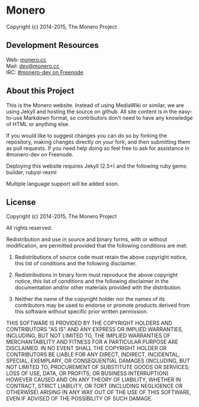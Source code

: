 # Monero

Copyright (c) 2014-2015, The Monero Project

## Development Resources

Web: [monero.cc](http://getmonero.org)  
Mail: [dev@monero.cc](mailto:dev@getmonero.org)  
IRC: [#monero-dev on Freenode](irc://chat.freenode.net/#monero-dev)

## About this Project

This is the Monero website. Instead of using MediaWiki or similar, we are using Jekyll and hosting the source on github. All site content is in the easy-to-use Markdown format, so contributors don't need to have any knowledge of HTML or anything else.

If you would like to suggest changes you can do so by forking the repository, making changes directly on your fork, and then submitting them as pull requests. If you need help doing so feel free to ask for assistance in #monero-dev on Freenode.

Deploying this website requires Jekyll (2.5+) and the following ruby gems: builder, rubysl-rexml

Multiple language support will be added soon.

## License

Copyright (c) 2014-2015, The Monero Project

All rights reserved.

Redistribution and use in source and binary forms, with or without modification, are permitted provided that the following conditions are met:

1. Redistributions of source code must retain the above copyright notice, this list of conditions and the following disclaimer.

2. Redistributions in binary form must reproduce the above copyright notice, this list of conditions and the following disclaimer in the documentation and/or other materials provided with the distribution.

3. Neither the name of the copyright holder nor the names of its contributors may be used to endorse or promote products derived from this software without specific prior written permission.

THIS SOFTWARE IS PROVIDED BY THE COPYRIGHT HOLDERS AND CONTRIBUTORS "AS IS" AND ANY EXPRESS OR IMPLIED WARRANTIES, INCLUDING, BUT NOT LIMITED TO, THE IMPLIED WARRANTIES OF MERCHANTABILITY AND FITNESS FOR A PARTICULAR PURPOSE ARE DISCLAIMED. IN NO EVENT SHALL THE COPYRIGHT HOLDER OR CONTRIBUTORS BE LIABLE FOR ANY DIRECT, INDIRECT, INCIDENTAL, SPECIAL, EXEMPLARY, OR CONSEQUENTIAL DAMAGES (INCLUDING, BUT NOT LIMITED TO, PROCUREMENT OF SUBSTITUTE GOODS OR SERVICES; LOSS OF USE, DATA, OR PROFITS; OR BUSINESS INTERRUPTION) HOWEVER CAUSED AND ON ANY THEORY OF LIABILITY, WHETHER IN CONTRACT, STRICT LIABILITY, OR TORT (INCLUDING NEGLIGENCE OR OTHERWISE) ARISING IN ANY WAY OUT OF THE USE OF THIS SOFTWARE, EVEN IF ADVISED OF THE POSSIBILITY OF SUCH DAMAGE.
